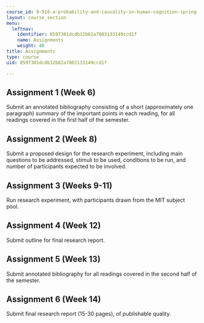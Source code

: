 ```yaml
---
course_id: 9-916-a-probability-and-causality-in-human-cognition-spring-2003
layout: course_section
menu:
  leftnav:
    identifier: 8597301dcdb32b82a7003133149ccd1f
    name: Assignments
    weight: 40
title: Assignments
type: course
uid: 8597301dcdb32b82a7003133149ccd1f

---
```


Assignment 1 (Week 6)
---------------------

Submit an annotated bibliography consisting of a short (approximately one paragraph) summary of the important points in each reading, for all readings covered in the first half of the semester.

Assignment 2 (Week 8)
---------------------

Submit a proposed design for the research experiment, including main questions to be addressed, stimuli to be used, conditions to be run, and number of participants expected to be involved.

Assignment 3 (Weeks 9-11)
-------------------------

Run research experiment, with participants drawn from the MIT subject pool.

Assignment 4 (Week 12)
----------------------

Submit outline for final research report.

Assignment 5 (Week 13)
----------------------

Submit annotated bibliography for all readings covered in the second half of the semester.

Assignment 6 (Week 14)
----------------------

Submit final research report (15-30 pages), of publishable quality.